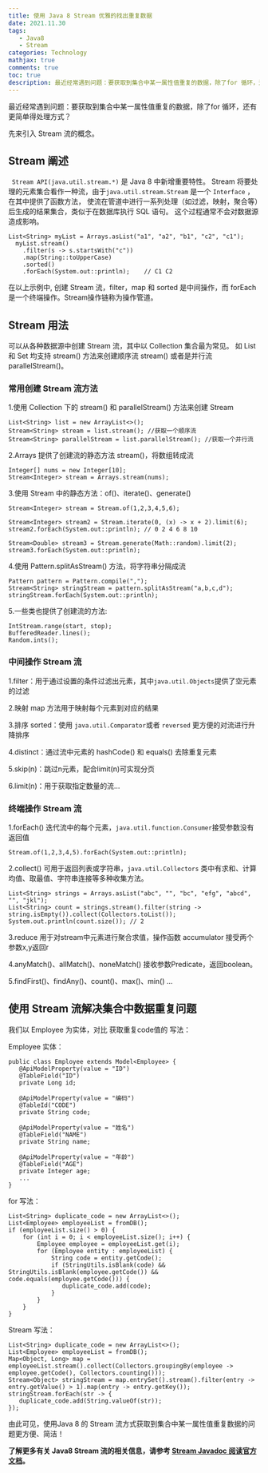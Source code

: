 ```yaml
---
title: 使用 Java 8 Stream 优雅的找出重复数据
date: 2021.11.30 
tags: 
   - Java8
   - Stream
categories: Technology   
mathjax: true 
comments: true
toc: true
description: 最近经常遇到问题：要获取到集合中某一属性值重复的数据，除了for 循环，还有更简单得处理方式？先来引入 Stream 流的概念。
---
```



最近经常遇到问题：要获取到集合中某一属性值重复的数据，除了for 循环，还有更简单得处理方式？

先来引入 Stream 流的概念。
 
## Stream 阐述
` Stream API(java.util.stream.*)` 是 Java 8 中新增重要特性。
Stream 将要处理的元素集合看作一种流，由于`java.util.stream.Stream` 是一个 `Interface` ，在其中提供了函数方法，
使流在管道中进行一系列处理（如过滤，映射，聚合等）后生成的结果集合，类似于在数据库执行 SQL 语句。
这个过程通常不会对数据源造成影响。
 ```
 List<String> myList = Arrays.asList("a1", "a2", "b1", "c2", "c1");
   myList.stream()
     .filter(s -> s.startsWith("c"))
     .map(String::toUpperCase)
     .sorted()
     .forEach(System.out::println);    // C1 C2
 ```
在以上示例中, 创建 Stream 流，filter，map 和 sorted 是中间操作，而 forEach 是一个终端操作。Stream操作链称为操作管道。

## Stream 用法

 可以从各种数据源中创建 Stream 流，其中以 Collection 集合最为常见。
 如 List 和 Set 均支持 stream() 方法来创建顺序流 stream() 或者是并行流 parallelStream()。
### 常用创建 Stream 流方法 
1.使用 Collection 下的 stream() 和 parallelStream() 方法来创建 Stream
 ```
 List<String> list = new ArrayList<>();
 Stream<String> stream = list.stream(); //获取一个顺序流
 Stream<String> parallelStream = list.parallelStream(); //获取一个并行流
 ```
2.Arrays 提供了创建流的静态方法 stream()，将数组转成流
 ```
 Integer[] nums = new Integer[10];
 Stream<Integer> stream = Arrays.stream(nums);
 ``` 
3.使用 Stream 中的静态方法：of()、iterate()、generate()
 ``` 
 Stream<Integer> stream = Stream.of(1,2,3,4,5,6);
 
 Stream<Integer> stream2 = Stream.iterate(0, (x) -> x + 2).limit(6);
 stream2.forEach(System.out::println); // 0 2 4 6 8 10

 Stream<Double> stream3 = Stream.generate(Math::random).limit(2);
 stream3.forEach(System.out::println);
 ``` 
4.使用 Pattern.splitAsStream() 方法，将字符串分隔成流
  ``` 
 Pattern pattern = Pattern.compile(",");
 Stream<String> stringStream = pattern.splitAsStream("a,b,c,d");
 stringStream.forEach(System.out::println);
 ``` 
5.一些类也提供了创建流的方法:
 ``` 
 IntStream.range(start, stop);
 BufferedReader.lines();
 Random.ints();
 ``` 
### 中间操作 Stream 流
1.filter：用于通过设置的条件过滤出元素，其中`java.util.Objects`提供了空元素的过滤
  
2.映射 map 方法用于映射每个元素到对应的结果

3.排序 sorted：使用 `java.util.Comparator`或者 `reversed` 更方便的对流进行升降排序

4.distinct：通过流中元素的 hashCode() 和 equals() 去除重复元素

5.skip(n)：跳过n元素，配合limit(n)可实现分页

6.limit(n)：用于获取指定数量的流...

### 终端操作 Stream 流
1.forEach()  迭代流中的每个元素，`java.util.function.Consumer`接受参数没有返回值
 ```
 Stream.of(1,2,3,4,5).forEach(System.out::println);
 ```
2.collect() 可用于返回列表或字符串，`java.util.Collectors` 类中有求和、计算均值、取最值、字符串连接等多种收集方法。
 ```
 List<String> strings = Arrays.asList("abc", "", "bc", "efg", "abcd", "", "jkl");
 List<String> count = strings.stream().filter(string -> string.isEmpty()).collect(Collectors.toList());
 System.out.println(count.size()); // 2    
 ```
3.reduce 用于对stream中元素进行聚合求值，操作函数 accumulator 接受两个参数x,y返回r
    
4.anyMatch()、allMatch()、noneMatch() 接收参数Predicate，返回boolean。

5.findFirst()、findAny()、count()、max()、min() ...

## 使用 Stream 流解决集合中数据重复问题	
我们以 Employee 为实体，对比 获取重复code值的 写法：

Employee 实体：
 ```
public class Employee extends Model<Employee> {
    @ApiModelProperty(value = "ID")
    @TableField("ID")
    private Long id;

    @ApiModelProperty(value = "编码")
    @TableId("CODE")
    private String code;

    @ApiModelProperty(value = "姓名")
    @TableField("NAME")
    private String name;

    @ApiModelProperty(value = "年龄")
    @TableField("AGE")
    private Integer age;
    ...  
}	
 ```
  
for 写法：

 ```
 List<String> duplicate_code = new ArrayList<>();
 List<Employee> employeeList = fromDB();
 if (employeeList.size() > 0) {
     for (int i = 0; i < employeeList.size(); i++) {
         Employee employee = employeeList.get(i);
         for (Employee entity : employeeList) {
             String code = entity.getCode();
             if (StringUtils.isBlank(code) && StringUtils.isBlank(employee.getCode()) && code.equals(employee.getCode())) {
                duplicate_code.add(code);
             }
         }
     }
 }
 ```
 
 Stream 写法：

 ```
 List<String> duplicate_code = new ArrayList<>();
 List<Employee> employeeList = fromDB();
 Map<Object, Long> map = employeeList.stream().collect(Collectors.groupingBy(employee -> employee.getCode(), Collectors.counting()));
 Stream<Object> stringStream = map.entrySet().stream().filter(entry -> entry.getValue() > 1).map(entry -> entry.getKey());
 stringStream.forEach(str -> {
    duplicate_code.add(String.valueOf(str));
 });
 ```
  
由此可见，使用Java 8 的 Stream 流方式获取到集合中某一属性值重复数据的问题更方便、简洁！

**了解更多有关 Java8 Stream 流的相关信息，请参考 [Stream Javadoc 阅读官方文档](https://docs.oracle.com/javase/8/docs/api/)。**
